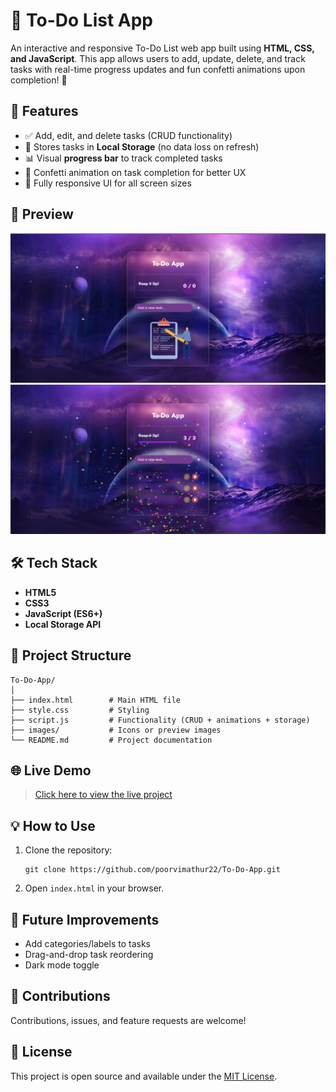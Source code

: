 # 📝 To-Do List App

An interactive and responsive To-Do List web app built using **HTML, CSS, and JavaScript**. This app allows users to add, update, delete, and track tasks with real-time progress updates and fun confetti animations upon completion! 🎉

## 🚀 Features

- ✅ Add, edit, and delete tasks (CRUD functionality)
- 💾 Stores tasks in **Local Storage** (no data loss on refresh)
- 📊 Visual **progress bar** to track completed tasks
- 🎊 Confetti animation on task completion for better UX
- 📱 Fully responsive UI for all screen sizes

## 📸 Preview

![Screenshot](images/to-do-app-preview.png)
![Screenshot](images/2-preview.png) 

## 🛠️ Tech Stack

- **HTML5**
- **CSS3**
- **JavaScript (ES6+)**
- **Local Storage API**

## 📂 Project Structure

```
To-Do-App/
│
├── index.html        # Main HTML file
├── style.css         # Styling
├── script.js         # Functionality (CRUD + animations + storage)
├── images/           # Icons or preview images 
└── README.md         # Project documentation
```

## 🌐 Live Demo

> [Click here to view the live project](https://poorvimathur22.github.io/To-Do-App/)

## 💡 How to Use

1. Clone the repository:
   ```
   git clone https://github.com/poorvimathur22/To-Do-App.git
   ```
2. Open `index.html` in your browser.

## 📌 Future Improvements

- Add categories/labels to tasks
- Drag-and-drop task reordering
- Dark mode toggle

## 🤝 Contributions

Contributions, issues, and feature requests are welcome!

## 📄 License

This project is open source and available under the [MIT License](LICENSE).
